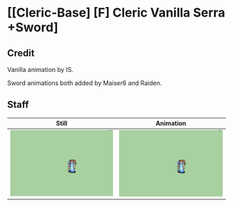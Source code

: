 # [\[Cleric-Base\] \[F\] Cleric Vanilla Serra +Sword]

## Credit

Vanilla animation by IS.

Sword animations both added by Maiser6 and Raiden.
	
## Staff

| Still | Animation |
| :---: | :-------: |
| ![Staff still](./Staff_000.png) | ![Staff animation](./Staff.gif) |
